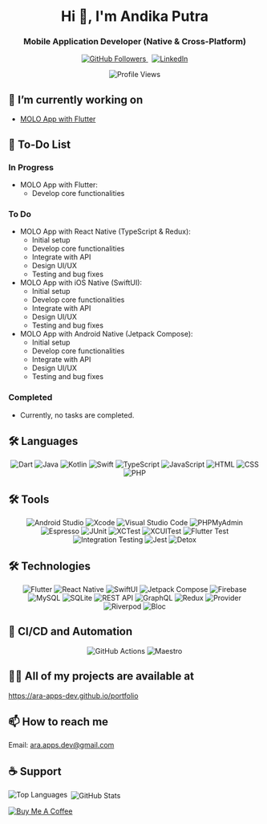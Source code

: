 <h1 align="center">Hi 👋, I'm Andika Putra</h1>
<h3 align="center">Mobile Application Developer (Native & Cross-Platform)</h3>

<p align="center">
  <a href="https://github.com/ara-apps-dev">
    <img src="https://img.shields.io/github/followers/ara-apps-dev?label=Follow&style=social" alt="GitHub Followers">
  </a>
  &nbsp;
  <a href="https://www.linkedin.com/in/andika-p-2a337a214">
    <img src="https://img.shields.io/badge/LinkedIn-Connect-blue" alt="LinkedIn">
  </a>
</p>

<p align="center">
  <img src="https://komarev.com/ghpvc/?username=ara-apps-dev&label=Profile%20views&color=0e75b6&style=flat" alt="Profile Views">
</p>

<h2>🔭 I’m currently working on</h2>
<ul>
  <li><a href="https://github.com/ara-apps-dev/movie-app-flutter">MOLO App with Flutter</a></li>
</ul>

<h2>📝 To-Do List</h2>

<h3>In Progress</h3>
<ul>
  <li>MOLO App with Flutter:
    <ul>
      <li>Develop core functionalities</li>
    </ul>
  </li>
</ul>

<h3>To Do</h3>
<ul>
  <li>MOLO App with React Native (TypeScript & Redux):
    <ul>
      <li>Initial setup</li>
      <li>Develop core functionalities</li>
      <li>Integrate with API</li>
      <li>Design UI/UX</li>
      <li>Testing and bug fixes</li>
    </ul>
  </li>
  <li>MOLO App with iOS Native (SwiftUI):
    <ul>
      <li>Initial setup</li>
      <li>Develop core functionalities</li>
      <li>Integrate with API</li>
      <li>Design UI/UX</li>
      <li>Testing and bug fixes</li>
    </ul>
  </li>
  <li>MOLO App with Android Native (Jetpack Compose):
    <ul>
      <li>Initial setup</li>
      <li>Develop core functionalities</li>
      <li>Integrate with API</li>
      <li>Design UI/UX</li>
      <li>Testing and bug fixes</li>
    </ul>
  </li>
</ul>

<h3>Completed</h3>
<ul>
  <li>Currently, no tasks are completed.</li>
</ul>

<h2>🛠 Languages</h2>
<p align="center">
  <img src="https://img.shields.io/badge/Dart-0175C2?style=for-the-badge&logo=dart&logoColor=white" alt="Dart">
  <img src="https://img.shields.io/badge/Java-007396?style=for-the-badge&logo=java&logoColor=white" alt="Java">
  <img src="https://img.shields.io/badge/Kotlin-0095D5?style=for-the-badge&logo=kotlin&logoColor=white" alt="Kotlin">
  <img src="https://img.shields.io/badge/Swift-FA7343?style=for-the-badge&logo=swift&logoColor=white" alt="Swift">
  <img src="https://img.shields.io/badge/TypeScript-007ACC?style=for-the-badge&logo=typescript&logoColor=white" alt="TypeScript">
  <img src="https://img.shields.io/badge/JavaScript-F7DF1E?style=for-the-badge&logo=javascript&logoColor=black" alt="JavaScript">
  <img src="https://img.shields.io/badge/HTML5-E34F26?style=for-the-badge&logo=html5&logoColor=white" alt="HTML">
  <img src="https://img.shields.io/badge/CSS3-1572B6?style=for-the-badge&logo=css3&logoColor=white" alt="CSS">
  <img src="https://img.shields.io/badge/PHP-777BB4?style=for-the-badge&logo=php&logoColor=white" alt="PHP">
</p>

<h2>🛠 Tools</h2>
<p align="center">
  <img src="https://img.shields.io/badge/Android_Studio-3DDC84?style=for-the-badge&logo=android-studio&logoColor=white" alt="Android Studio">
  <img src="https://img.shields.io/badge/Xcode-1575F9?style=for-the-badge&logo=xcode&logoColor=white" alt="Xcode">
  <img src="https://img.shields.io/badge/Visual_Studio_Code-007ACC?style=for-the-badge&logo=visual-studio-code&logoColor=white" alt="Visual Studio Code">
  <img src="https://img.shields.io/badge/PHPMyAdmin-00529B?style=for-the-badge&logo=phpmyadmin&logoColor=white" alt="PHPMyAdmin">
  <img src="https://img.shields.io/badge/Espresso-3DDC84?style=for-the-badge&logo=android&logoColor=white" alt="Espresso">
  <img src="https://img.shields.io/badge/JUnit-25A162?style=for-the-badge&logo=junit5&logoColor=white" alt="JUnit">
  <img src="https://img.shields.io/badge/XCTest-1575F9?style=for-the-badge&logo=xcode&logoColor=white" alt="XCTest">
  <img src="https://img.shields.io/badge/XCUITest-5A5A5A?style=for-the-badge&logo=xcode&logoColor=white" alt="XCUITest">
  <img src="https://img.shields.io/badge/Flutter_Test-02569B?style=for-the-badge&logo=flutter&logoColor=white" alt="Flutter Test">
  <img src="https://img.shields.io/badge/Integration_Testing-FFA100?style=for-the-badge&logo=flutter&logoColor=white" alt="Integration Testing">
  <img src="https://img.shields.io/badge/Jest-C21325?style=for-the-badge&logo=jest&logoColor=white" alt="Jest">
  <img src="https://img.shields.io/badge/Detox-7E57C2?style=for-the-badge&logo=detox&logoColor=white" alt="Detox">
</p>

<h2>🛠 Technologies</h2>
<p align="center">
  <img src="https://img.shields.io/badge/Flutter-02569B?style=for-the-badge&logo=flutter&logoColor=white" alt="Flutter">
  <img src="https://img.shields.io/badge/React_Native-20232A?style=for-the-badge&logo=react&logoColor=61DAFB" alt="React Native">
  <img src="https://img.shields.io/badge/SwiftUI-34AADC?style=for-the-badge&logo=swift&logoColor=white" alt="SwiftUI">
  <img src="https://img.shields.io/badge/Jetpack_Compose-4285F4?style=for-the-badge&logo=jetpack-compose&logoColor=white" alt="Jetpack Compose">
  <img src="https://img.shields.io/badge/Firebase-FFCA28?style=for-the-badge&logo=firebase&logoColor=black" alt="Firebase">
  <img src="https://img.shields.io/badge/MySQL-4479A1?style=for-the-badge&logo=mysql&logoColor=white" alt="MySQL">
  <img src="https://img.shields.io/badge/SQLite-003B57?style=for-the-badge&logo=sqlite&logoColor=white" alt="SQLite">
  <img src="https://img.shields.io/badge/REST_API-000000?style=for-the-badge&logo=rest&logoColor=white" alt="REST API">
  <img src="https://img.shields.io/badge/GraphQL-E10098?style=for-the-badge&logo=graphql&logoColor=white" alt="GraphQL">
  <img src="https://img.shields.io/badge/Redux-764ABC?style=for-the-badge&logo=redux&logoColor=white" alt="Redux">
  <img src="https://img.shields.io/badge/Provider-1D3557?style=for-the-badge&logoColor=white" alt="Provider">
  <img src="https://img.shields.io/badge/Riverpod-8E2DE2?style=for-the-badge&logoColor=white" alt="Riverpod">
  <img src="https://img.shields.io/badge/Bloc-4B86F1?style=for-the-badge&logoColor=white" alt="Bloc">
</p>

<h2>🚀 CI/CD and Automation</h2>
<p align="center">
  <img src="https://img.shields.io/badge/GitHub_Actions-2088FF?style=for-the-badge&logo=github-actions&logoColor=white" alt="GitHub Actions">
  <img src="https://img.shields.io/badge/Maestro-A5C9FF?style=for-the-badge&logo=maestro&logoColor=white" alt="Maestro">
</p>

<h2>👨‍💻 All of my projects are available at</h2>
<p>
  <a href="https://ara-apps-dev.github.io/portfolio">https://ara-apps-dev.github.io/portfolio</a>
</p>

<h2>📫 How to reach me</h2>
<p>
  Email: <a href="mailto:ara.apps.dev@gmail.com">ara.apps.dev@gmail.com</a>
</p>

<h2>☕ Support</h2>

<p><img align="left" src="https://github-readme-stats.vercel.app/api/top-langs/?username=ara-apps-dev&layout=compact&hide_border=true&langs_count=6" alt="Top Languages" /></p>
    <p>&nbsp;<img align="center" src="https://github-readme-stats.vercel.app/api?username=ara-apps-dev&show_icons=true&hide_border=true&count_private=true" alt="GitHub Stats" /></p>

<p align="left">
  <a href="https://buymeacoffee.com/ara_apps_dev" target="_blank"><img src="https://img.shields.io/badge/Buy%20Me%20A%20Coffee-Support-yellow?style=for-the-badge&logo=buy-me-a-coffee&logoColor=black" alt="Buy Me A Coffee"></a>
</p>
